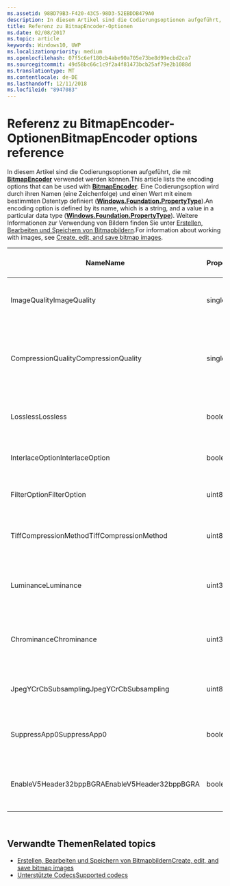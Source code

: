 ```yaml
---
ms.assetid: 98BD79B3-F420-43C5-98D3-52EBDDB479A0
description: In diesem Artikel sind die Codierungsoptionen aufgeführt, die mit BitmapEncoder verwendet werden können.
title: Referenz zu BitmapEncoder-Optionen
ms.date: 02/08/2017
ms.topic: article
keywords: Windows10, UWP
ms.localizationpriority: medium
ms.openlocfilehash: 07f5c6ef180cb4abe90a705e73be8d99ecbd2ca7
ms.sourcegitcommit: 49d58bc66c1c9f2a4f81473bcb25af79e2b1088d
ms.translationtype: MT
ms.contentlocale: de-DE
ms.lasthandoff: 12/11/2018
ms.locfileid: "8947083"
---
```

# <a name="bitmapencoder-options-reference"></a><span data-ttu-id="af65a-104">Referenz zu BitmapEncoder-Optionen</span><span class="sxs-lookup"><span data-stu-id="af65a-104">BitmapEncoder options reference</span></span>


<span data-ttu-id="af65a-105">In diesem Artikel sind die Codierungsoptionen aufgeführt, die mit [**BitmapEncoder**](https://msdn.microsoft.com/library/windows/apps/br226206) verwendet werden können.</span><span class="sxs-lookup"><span data-stu-id="af65a-105">This article lists the encoding options that can be used with [**BitmapEncoder**](https://msdn.microsoft.com/library/windows/apps/br226206).</span></span> <span data-ttu-id="af65a-106">Eine Codierungsoption wird durch ihren Namen (eine Zeichenfolge) und einen Wert mit einem bestimmten Datentyp definiert ([**Windows.Foundation.PropertyType**](https://msdn.microsoft.com/library/windows/apps/br225871)).</span><span class="sxs-lookup"><span data-stu-id="af65a-106">An encoding option is defined by its name, which is a string, and a value in a particular data type ([**Windows.Foundation.PropertyType**](https://msdn.microsoft.com/library/windows/apps/br225871)).</span></span> <span data-ttu-id="af65a-107">Weitere Informationen zur Verwendung von Bildern finden Sie unter [Erstellen, Bearbeiten und Speichern von Bitmapbildern](imaging.md).</span><span class="sxs-lookup"><span data-stu-id="af65a-107">For information about working with images, see [Create, edit, and save bitmap images](imaging.md).</span></span>

| <span data-ttu-id="af65a-108">Name</span><span class="sxs-lookup"><span data-stu-id="af65a-108">Name</span></span>                    | <span data-ttu-id="af65a-109">PropertyType</span><span class="sxs-lookup"><span data-stu-id="af65a-109">PropertyType</span></span> | <span data-ttu-id="af65a-110">Verwendungshinweise</span><span class="sxs-lookup"><span data-stu-id="af65a-110">Usage notes</span></span>                                                                                        | <span data-ttu-id="af65a-111">Gültige Formate</span><span class="sxs-lookup"><span data-stu-id="af65a-111">Valid formats</span></span> |
|-------------------------|--------------|----------------------------------------------------------------------------------------------------|---------------|
| <span data-ttu-id="af65a-112">ImageQuality</span><span class="sxs-lookup"><span data-stu-id="af65a-112">ImageQuality</span></span>            | <span data-ttu-id="af65a-113">single</span><span class="sxs-lookup"><span data-stu-id="af65a-113">single</span></span>       | <span data-ttu-id="af65a-114">Gültige Werte von 0 bis 1,0</span><span class="sxs-lookup"><span data-stu-id="af65a-114">Valid values from 0 to 1.0.</span></span> <span data-ttu-id="af65a-115">Höhere Werte bedeuten höhere Qualität</span><span class="sxs-lookup"><span data-stu-id="af65a-115">Higher values indicate higher quality</span></span>                                 | <span data-ttu-id="af65a-116">JPEG, JPEG-XR</span><span class="sxs-lookup"><span data-stu-id="af65a-116">JPEG, JPEG-XR</span></span> |
| <span data-ttu-id="af65a-117">CompressionQuality</span><span class="sxs-lookup"><span data-stu-id="af65a-117">CompressionQuality</span></span>      | <span data-ttu-id="af65a-118">single</span><span class="sxs-lookup"><span data-stu-id="af65a-118">single</span></span>       | <span data-ttu-id="af65a-119">Gültige Werte von 0 bis 1,0</span><span class="sxs-lookup"><span data-stu-id="af65a-119">Valid values from 0 to 1.0.</span></span> <span data-ttu-id="af65a-120">Höhere Werte bedeuten ein effizienteres und langsameres Komprimierungsverfahren</span><span class="sxs-lookup"><span data-stu-id="af65a-120">Higher values indicate a more efficient and slower compression scheme</span></span> | <span data-ttu-id="af65a-121">TIFF</span><span class="sxs-lookup"><span data-stu-id="af65a-121">TIFF</span></span>          |
| <span data-ttu-id="af65a-122">Lossless</span><span class="sxs-lookup"><span data-stu-id="af65a-122">Lossless</span></span>                | <span data-ttu-id="af65a-123">boolean</span><span class="sxs-lookup"><span data-stu-id="af65a-123">boolean</span></span>      | <span data-ttu-id="af65a-124">Wenn dieser Wert auf „true“ festgelegt ist, wird die Option „ImageQuality“ ignoriert.</span><span class="sxs-lookup"><span data-stu-id="af65a-124">If this is set to true, the ImageQuality option is ignored</span></span>                                        | <span data-ttu-id="af65a-125">JPEG-XR</span><span class="sxs-lookup"><span data-stu-id="af65a-125">JPEG-XR</span></span>       |
| <span data-ttu-id="af65a-126">InterlaceOption</span><span class="sxs-lookup"><span data-stu-id="af65a-126">InterlaceOption</span></span>         | <span data-ttu-id="af65a-127">boolean</span><span class="sxs-lookup"><span data-stu-id="af65a-127">boolean</span></span>      | <span data-ttu-id="af65a-128">Gibt an, ob der Interlacemodus für das Bild verwendet wird</span><span class="sxs-lookup"><span data-stu-id="af65a-128">Whether to interlace the image</span></span>                                                                    | <span data-ttu-id="af65a-129">PNG</span><span class="sxs-lookup"><span data-stu-id="af65a-129">PNG</span></span>           |
| <span data-ttu-id="af65a-130">FilterOption</span><span class="sxs-lookup"><span data-stu-id="af65a-130">FilterOption</span></span>            | <span data-ttu-id="af65a-131">uint8</span><span class="sxs-lookup"><span data-stu-id="af65a-131">uint8</span></span>        | <span data-ttu-id="af65a-132">Verwenden Sie die [**PngFilterMode**](https://msdn.microsoft.com/library/windows/apps/br226389)-Enumeration.</span><span class="sxs-lookup"><span data-stu-id="af65a-132">Use the [**PngFilterMode**](https://msdn.microsoft.com/library/windows/apps/br226389) enumeration</span></span>                                | <span data-ttu-id="af65a-133">PNG</span><span class="sxs-lookup"><span data-stu-id="af65a-133">PNG</span></span>           |
| <span data-ttu-id="af65a-134">TiffCompressionMethod</span><span class="sxs-lookup"><span data-stu-id="af65a-134">TiffCompressionMethod</span></span>   | <span data-ttu-id="af65a-135">uint8</span><span class="sxs-lookup"><span data-stu-id="af65a-135">uint8</span></span>        | <span data-ttu-id="af65a-136">Verwenden Sie die [**TiffCompressionMode**](https://msdn.microsoft.com/library/windows/apps/br226399)-Enumeration.</span><span class="sxs-lookup"><span data-stu-id="af65a-136">Use the [**TiffCompressionMode**](https://msdn.microsoft.com/library/windows/apps/br226399) enumeration</span></span>                    | <span data-ttu-id="af65a-137">TIFF</span><span class="sxs-lookup"><span data-stu-id="af65a-137">TIFF</span></span>          |
| <span data-ttu-id="af65a-138">Luminance</span><span class="sxs-lookup"><span data-stu-id="af65a-138">Luminance</span></span>               | <span data-ttu-id="af65a-139">uint32Array</span><span class="sxs-lookup"><span data-stu-id="af65a-139">uint32Array</span></span>  | <span data-ttu-id="af65a-140">Ein Array mit 64Elementen, das die Quantifizierungskonstanten für die Leuchtdichte enthält</span><span class="sxs-lookup"><span data-stu-id="af65a-140">An array of 64 elements containing luminance quantization constants</span></span>                               | <span data-ttu-id="af65a-141">JPEG</span><span class="sxs-lookup"><span data-stu-id="af65a-141">JPEG</span></span>          |
| <span data-ttu-id="af65a-142">Chrominance</span><span class="sxs-lookup"><span data-stu-id="af65a-142">Chrominance</span></span>             | <span data-ttu-id="af65a-143">uint32Array</span><span class="sxs-lookup"><span data-stu-id="af65a-143">uint32Array</span></span>  | <span data-ttu-id="af65a-144">Ein Array mit 64Elementen, das die Quantifizierungskonstanten für die Chrominanz enthält</span><span class="sxs-lookup"><span data-stu-id="af65a-144">An array of 64 elements containing chrominance quantization constants</span></span>                             | <span data-ttu-id="af65a-145">JPEG</span><span class="sxs-lookup"><span data-stu-id="af65a-145">JPEG</span></span>          |
| <span data-ttu-id="af65a-146">JpegYCrCbSubsampling</span><span class="sxs-lookup"><span data-stu-id="af65a-146">JpegYCrCbSubsampling</span></span>    | <span data-ttu-id="af65a-147">uint8</span><span class="sxs-lookup"><span data-stu-id="af65a-147">uint8</span></span>        | <span data-ttu-id="af65a-148">Verwenden Sie die [**JpegSubsamplingMode**](https://msdn.microsoft.com/library/windows/apps/br226386)-Enumeration</span><span class="sxs-lookup"><span data-stu-id="af65a-148">Use the [**JpegSubsamplingMode**](https://msdn.microsoft.com/library/windows/apps/br226386) enumeration</span></span>                    | <span data-ttu-id="af65a-149">JPEG</span><span class="sxs-lookup"><span data-stu-id="af65a-149">JPEG</span></span>          |
| <span data-ttu-id="af65a-150">SuppressApp0</span><span class="sxs-lookup"><span data-stu-id="af65a-150">SuppressApp0</span></span>            | <span data-ttu-id="af65a-151">boolean</span><span class="sxs-lookup"><span data-stu-id="af65a-151">boolean</span></span>      | <span data-ttu-id="af65a-152">Gibt an, ob die Erstellung eines App0-Metadatenblocks unterdrückt wird</span><span class="sxs-lookup"><span data-stu-id="af65a-152">Whether to suppress the creation of an App0 metadata block</span></span>                                        | <span data-ttu-id="af65a-153">JPEG</span><span class="sxs-lookup"><span data-stu-id="af65a-153">JPEG</span></span>          |
| <span data-ttu-id="af65a-154">EnableV5Header32bppBGRA</span><span class="sxs-lookup"><span data-stu-id="af65a-154">EnableV5Header32bppBGRA</span></span> | <span data-ttu-id="af65a-155">boolean</span><span class="sxs-lookup"><span data-stu-id="af65a-155">boolean</span></span>      | <span data-ttu-id="af65a-156">Gibt an, ob die Codierung als Version5 des BMP-Formats erfolgen soll, die Alphawerte unterstützt.</span><span class="sxs-lookup"><span data-stu-id="af65a-156">Whether to encode to a version 5 BMP which supports alpha</span></span>                                         | <span data-ttu-id="af65a-157">BMP</span><span class="sxs-lookup"><span data-stu-id="af65a-157">BMP</span></span>           |

 

## <a name="related-topics"></a><span data-ttu-id="af65a-158">Verwandte Themen</span><span class="sxs-lookup"><span data-stu-id="af65a-158">Related topics</span></span>

* [<span data-ttu-id="af65a-159">Erstellen, Bearbeiten und Speichern von Bitmapbildern</span><span class="sxs-lookup"><span data-stu-id="af65a-159">Create, edit, and save bitmap images</span></span>](imaging.md)
* [<span data-ttu-id="af65a-160">Unterstützte Codecs</span><span class="sxs-lookup"><span data-stu-id="af65a-160">Supported codecs</span></span>](supported-codecs.md)

 




